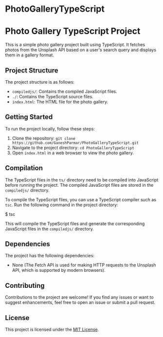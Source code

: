 # PhotoGalleryTypeScript

# Photo Gallery TypeScript Project

This is a simple photo gallery project built using TypeScript. It fetches photos from the Unsplash API based on a user's search query and displays them in a gallery format.

## Project Structure

The project structure is as follows:

- `compiledjs/`: Contains the compiled JavaScript files.
- `./`: Contains the TypeScript source files.
- `index.html`: The HTML file for the photo gallery.

## Getting Started

To run the project locally, follow these steps:

1. Clone the repository: `git clone https://github.com/GaneshParmar/PhotoGalleryTypeScript.git`
2. Navigate to the project directory: `cd PhotoGalleryTypeScript`
3. Open `index.html` in a web browser to view the photo gallery.

## Compilation

The TypeScript files in the `ts/` directory need to be compiled into JavaScript before running the project. The compiled JavaScript files are stored in the `compiledjs/` directory.

To compile the TypeScript files, you can use a TypeScript compiler such as `tsc`. Run the following command in the project directory:

$ tsc

This will compile the TypeScript files and generate the corresponding JavaScript files in the `compiledjs/` directory.

## Dependencies

The project has the following dependencies:

- None (The Fetch API is used for making HTTP requests to the Unsplash API, which is supported by modern browsers).

## Contributing

Contributions to the project are welcome! If you find any issues or want to suggest enhancements, feel free to open an issue or submit a pull request.

## License

This project is licensed under the [MIT License](LICENSE).

